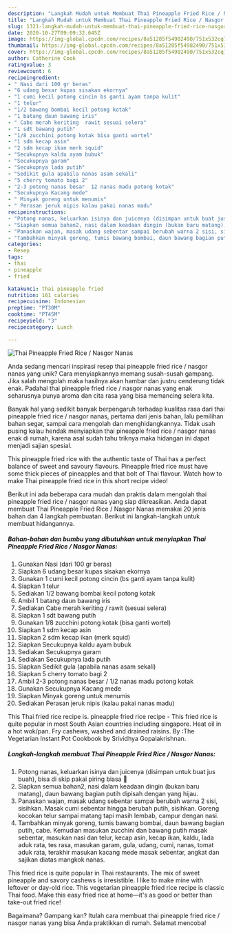 ```yaml
---
description: "Langkah Mudah untuk Membuat Thai Pineapple Fried Rice / Nasgor Nanas yang Lezat Sekali"
title: "Langkah Mudah untuk Membuat Thai Pineapple Fried Rice / Nasgor Nanas yang Lezat Sekali"
slug: 1321-langkah-mudah-untuk-membuat-thai-pineapple-fried-rice-nasgor-nanas-yang-lezat-sekali
date: 2020-10-27T09:09:32.645Z
image: https://img-global.cpcdn.com/recipes/8a51285f54982490/751x532cq70/thai-pineapple-fried-rice-nasgor-nanas-foto-resep-utama.jpg
thumbnail: https://img-global.cpcdn.com/recipes/8a51285f54982490/751x532cq70/thai-pineapple-fried-rice-nasgor-nanas-foto-resep-utama.jpg
cover: https://img-global.cpcdn.com/recipes/8a51285f54982490/751x532cq70/thai-pineapple-fried-rice-nasgor-nanas-foto-resep-utama.jpg
author: Catherine Cook
ratingvalue: 3
reviewcount: 6
recipeingredient:
- " Nasi dari 100 gr beras"
- "6 udang besar kupas sisakan ekornya"
- "1 cumi kecil potong cincin bs ganti ayam tanpa kulit"
- "1 telur"
- "1/2 bawang bombai kecil potong kotak"
- "1 batang daun bawang iris"
- " Cabe merah keriting  rawit sesuai selera"
- "1 sdt bawang putih"
- "1/8 zucchini potong kotak bisa ganti wortel"
- "1 sdm kecap asin"
- "2 sdm kecap ikan merk squid"
- "Secukupnya kaldu ayam bubuk"
- "Secukupnya garam"
- "Secukupnya lada putih"
- "Sedikit gula apabila nanas asam sekali"
- "5 cherry tomato bagi 2"
- "2-3 potong nanas besar  12 nanas madu potong kotak"
- "Secukupnya Kacang mede"
- " Minyak goreng untuk menumis"
- " Perasan jeruk nipis kalau pakai nanas madu"
recipeinstructions:
- "Potong nanas, keluarkan isinya dan juicenya (disimpan untuk buat jus buah), bisa di skip pakai piring biasa 🙂"
- "Siapkan semua bahan2, nasi dalam keadaan dingin (bukan baru matang), daun bawang bagian putih dipisah dengan yang hijau."
- "Panaskan wajan, masak udang sebentar sampai berubah warna 2 sisi, sisihkan. Masak cumi sebentar hingga berubah putih, sisihkan. Goreng kocokan telur sampai matang tapi masih lembab, campur dengan nasi."
- "Tambahkan minyak goreng, tumis bawang bombai, daun bawang bagian putih, cabe. Kemudian masukan zucchini dan bawang putih masak sebentar, masukan nasi dan telur, kecap asin, kecap ikan, kaldu, lada aduk rata, tes rasa, masukan garam, gula, udang, cumi, nanas, tomat aduk rata, terakhir masukan kacang mede masak sebentar, angkat dan sajikan diatas mangkok nanas."
categories:
- Resep
tags:
- thai
- pineapple
- fried

katakunci: thai pineapple fried 
nutrition: 161 calories
recipecuisine: Indonesian
preptime: "PT30M"
cooktime: "PT45M"
recipeyield: "3"
recipecategory: Lunch

---
```



![Thai Pineapple Fried Rice / Nasgor Nanas](https://img-global.cpcdn.com/recipes/8a51285f54982490/751x532cq70/thai-pineapple-fried-rice-nasgor-nanas-foto-resep-utama.jpg)

Anda sedang mencari inspirasi resep thai pineapple fried rice / nasgor nanas yang unik? Cara menyiapkannya memang susah-susah gampang. Jika salah mengolah maka hasilnya akan hambar dan justru cenderung tidak enak. Padahal thai pineapple fried rice / nasgor nanas yang enak seharusnya punya aroma dan cita rasa yang bisa memancing selera kita.

Banyak hal yang sedikit banyak berpengaruh terhadap kualitas rasa dari thai pineapple fried rice / nasgor nanas, pertama dari jenis bahan, lalu pemilihan bahan segar, sampai cara mengolah dan menghidangkannya. Tidak usah pusing kalau hendak menyiapkan thai pineapple fried rice / nasgor nanas enak di rumah, karena asal sudah tahu triknya maka hidangan ini dapat menjadi sajian spesial.

This pineapple fried rice with the authentic taste of Thai has a perfect balance of sweet and savoury flavours. Pineapple fried rice must have some thick pieces of pineapples and that bolt of Thai flavour. Watch how to make Thai pineapple fried rice in this short recipe video!


Berikut ini ada beberapa cara mudah dan praktis dalam mengolah thai pineapple fried rice / nasgor nanas yang siap dikreasikan. Anda dapat membuat Thai Pineapple Fried Rice / Nasgor Nanas memakai 20 jenis bahan dan 4 langkah pembuatan. Berikut ini langkah-langkah untuk membuat hidangannya.

<!--inarticleads1-->

##### Bahan-bahan dan bumbu yang dibutuhkan untuk menyiapkan Thai Pineapple Fried Rice / Nasgor Nanas:

1. Gunakan  Nasi (dari 100 gr beras)
1. Siapkan 6 udang besar kupas sisakan ekornya
1. Gunakan 1 cumi kecil potong cincin (bs ganti ayam tanpa kulit)
1. Siapkan 1 telur
1. Sediakan 1/2 bawang bombai kecil potong kotak
1. Ambil 1 batang daun bawang iris
1. Sediakan  Cabe merah keriting / rawit (sesuai selera)
1. Siapkan 1 sdt bawang putih
1. Gunakan 1/8 zucchini potong kotak (bisa ganti wortel)
1. Siapkan 1 sdm kecap asin
1. Siapkan 2 sdm kecap ikan (merk squid)
1. Siapkan Secukupnya kaldu ayam bubuk
1. Sediakan Secukupnya garam
1. Sediakan Secukupnya lada putih
1. Siapkan Sedikit gula (apabila nanas asam sekali)
1. Siapkan 5 cherry tomato bagi 2
1. Ambil 2-3 potong nanas besar / 1/2 nanas madu potong kotak
1. Gunakan Secukupnya Kacang mede
1. Siapkan  Minyak goreng untuk menumis
1. Sediakan  Perasan jeruk nipis (kalau pakai nanas madu)


This Thai fried rice recipe is. pineapple fried rice recipe - This fried rice is quite popular in most South Asian countries including singapore. Heat oil in a hot wok/pan. Fry cashews, washed and drained raisins. By :The Vegetarian Instant Pot Cookbook by Srividhya Gopalakrishnan. 

<!--inarticleads2-->

##### Langkah-langkah membuat Thai Pineapple Fried Rice / Nasgor Nanas:

1. Potong nanas, keluarkan isinya dan juicenya (disimpan untuk buat jus buah), bisa di skip pakai piring biasa 🙂
1. Siapkan semua bahan2, nasi dalam keadaan dingin (bukan baru matang), daun bawang bagian putih dipisah dengan yang hijau.
1. Panaskan wajan, masak udang sebentar sampai berubah warna 2 sisi, sisihkan. Masak cumi sebentar hingga berubah putih, sisihkan. Goreng kocokan telur sampai matang tapi masih lembab, campur dengan nasi.
1. Tambahkan minyak goreng, tumis bawang bombai, daun bawang bagian putih, cabe. Kemudian masukan zucchini dan bawang putih masak sebentar, masukan nasi dan telur, kecap asin, kecap ikan, kaldu, lada aduk rata, tes rasa, masukan garam, gula, udang, cumi, nanas, tomat aduk rata, terakhir masukan kacang mede masak sebentar, angkat dan sajikan diatas mangkok nanas.


This fried rice is quite popular in Thai restaurants. The mix of sweet pineapple and savory cashews is irresistible. I like to make mine with leftover or day-old rice. This vegetarian pineapple fried rice recipe is classic Thai food. Make this easy fried rice at home—it&#39;s as good or better than take-out fried rice! 

Bagaimana? Gampang kan? Itulah cara membuat thai pineapple fried rice / nasgor nanas yang bisa Anda praktikkan di rumah. Selamat mencoba!
